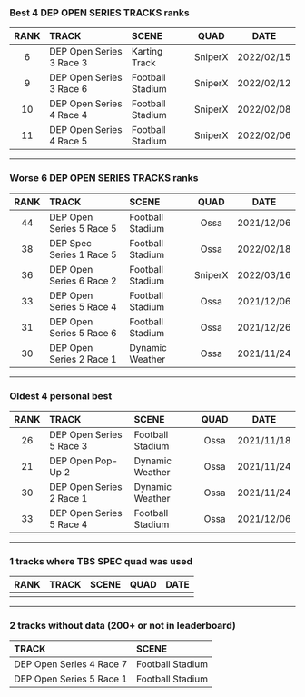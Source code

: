 ### Best 4 DEP OPEN SERIES TRACKS ranks
|RANK|TRACK|SCENE|QUAD|DATE|
|:---:|:---|:---|:---:|:---:|
|6|DEP Open Series 3 Race 3|Karting Track|SniperX|2022/02/15|
|9|DEP Open Series 3 Race 6|Football Stadium|SniperX|2022/02/12|
|10|DEP Open Series 4 Race 4|Football Stadium|SniperX|2022/02/08|
|11|DEP Open Series 4 Race 5|Football Stadium|SniperX|2022/02/06|
---
### Worse 6 DEP OPEN SERIES TRACKS ranks
|RANK|TRACK|SCENE|QUAD|DATE|
|:---:|:---|:---|:---:|:---:|
|44|DEP Open Series 5 Race 5|Football Stadium|Ossa|2021/12/06|
|38|DEP Spec Series 1 Race 5|Football Stadium|Ossa|2022/02/18|
|36|DEP Open Series 6 Race 2|Football Stadium|SniperX|2022/03/16|
|33|DEP Open Series 5 Race 4|Football Stadium|Ossa|2021/12/06|
|31|DEP Open Series 5 Race 6|Football Stadium|Ossa|2021/12/26|
|30|DEP Open Series 2 Race 1|Dynamic Weather|Ossa|2021/11/24|
---
### Oldest 4 personal best
|RANK|TRACK|SCENE|QUAD|DATE|
|:---:|:---|:---|:---:|:---:|
|26|DEP Open Series 5 Race 3|Football Stadium|Ossa|2021/11/18|
|21|DEP Open Pop-Up 2|Dynamic Weather|Ossa|2021/11/24|
|30|DEP Open Series 2 Race 1|Dynamic Weather|Ossa|2021/11/24|
|33|DEP Open Series 5 Race 4|Football Stadium|Ossa|2021/12/06|
---
### 1 tracks where TBS SPEC quad was used
|RANK|TRACK|SCENE|QUAD|DATE|
|:---:|:---|:---|:---:|:---:|
||||||
---
### 2 tracks without data (200+ or not in leaderboard)
|TRACK|SCENE|
|:---|:---|
|DEP Open Series 4 Race 7|Football Stadium|
|DEP Open Series 5 Race 1|Football Stadium|
